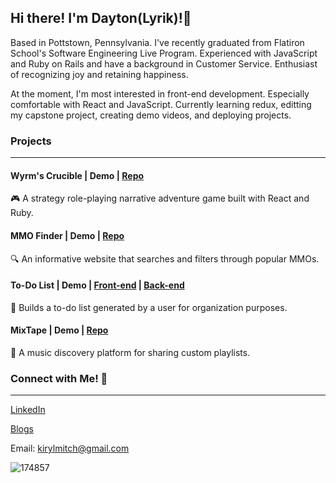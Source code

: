 ## Hi there! I'm Dayton(Lyrik)!👋

  Based in Pottstown, Pennsylvania. I've recently graduated from Flatiron School's Software Engineering Live Program. Experienced with JavaScript and Ruby on Rails and have a background in Customer Service. Enthusiast of recognizing joy and retaining happiness. 
  
  At the moment, I'm most interested in front-end development. Especially comfortable with React and JavaScript. Currently learning redux, editting my capstone project, creating demo videos, and deploying projects.
 
### Projects
----------------------------------------------------------------------------------------------------------------------------------------------------------
#### Wyrm's Crucible | Demo | [Repo](https://github.com/Straigus1/Wyrms-Crucible)
:video_game: A strategy role-playing narrative adventure game built with React and Ruby.

#### MMO Finder | Demo | [Repo](https://github.com/Straigus1/MMO_Finder)
:mag: An informative website that searches and filters through popular MMOs.

#### To-Do List | Demo | [Front-end](https://github.com/Straigus1/phase-3-project-front) | [Back-end](https://github.com/Straigus1/phase-3-sinatra-react-project)
:memo: Builds a to-do list generated by a user for organization purposes.

#### MixTape | Demo | [Repo](https://github.com/madisonsorah/phase-4-project-mixtape)
:musical_note: A music discovery platform for sharing custom playlists.

### Connect with Me! :link:
----------------------------------------------------------------------------------------------------------------------------------------------------------
[LinkedIn](https://www.linkedin.com/in/dayton-houston/)

[Blogs](https://medium.com/@kirylmitch)

Email: kirylmitch@gmail.com

![174857](https://user-images.githubusercontent.com/91290969/155408575-23be8c18-b735-4716-8a59-2bac647821f2.png)

<!--
**Straigus1/Straigus1** is a ✨ _special_ ✨ repository because its `README.md` (this file) appears on your GitHub profile.

Here are some ideas to get you started:

- 🔭 I’m currently working on ...
- 🌱 I’m currently learning ...
- 👯 I’m looking to collaborate on ...
- 🤔 I’m looking for help with ...
- 💬 Ask me about ...
- 📫 How to reach me: ...
- 😄 Pronouns: ...
- ⚡ Fun fact: ...
-->
